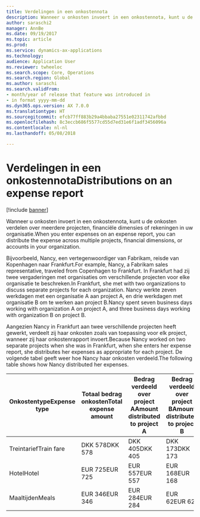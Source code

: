 ```yaml
---
title: Verdelingen in een onkostennota
description: Wanneer u onkosten invoert in een onkostennota, kunt u de onkosten verdelen over meerdere projecten, rechtspersonen of rekeningenin uw organisatie.
author: saraschi2
manager: AnnBe
ms.date: 09/19/2017
ms.topic: article
ms.prod: 
ms.service: dynamics-ax-applications
ms.technology: 
audience: Application User
ms.reviewer: twheeloc
ms.search.scope: Core, Operations
ms.search.region: Global
ms.author: saraschi
ms.search.validFrom:
- month/year of release that feature was introduced in
- in format yyyy-mm-dd
ms.dyn365.ops.version: AX 7.0.0
ms.translationtype: HT
ms.sourcegitcommit: efcb77ff883b29a4bbaba27551e02311742afbbd
ms.openlocfilehash: 8c3eccb686f5577cd55d7ed31e6f1adf3456096a
ms.contentlocale: nl-nl
ms.lasthandoff: 05/08/2018

---
```


# <a name="distributions-on-an-expense-report"></a><span data-ttu-id="551fe-103">Verdelingen in een onkostennota</span><span class="sxs-lookup"><span data-stu-id="551fe-103">Distributions on an expense report</span></span>

[!include [banner](../includes/banner.md)]

<span data-ttu-id="551fe-104"> Wanneer u onkosten invoert in een onkostennota, kunt u de onkosten verdelen over meerdere projecten, financiële dimensies of rekeningen in uw organisatie.</span><span class="sxs-lookup"><span data-stu-id="551fe-104">When you enter expenses on an expense report, you can distribute the expense across multiple projects, financial dimensions, or accounts in your organization.</span></span>

<span data-ttu-id="551fe-105">Bijvoorbeeld, Nancy, een vertegenwoordiger van Fabrikam, reisde van Kopenhagen naar Frankfurt.</span><span class="sxs-lookup"><span data-stu-id="551fe-105">For example, Nancy, a Fabrikam sales representative, traveled from Copenhagen to Frankfurt.</span></span> <span data-ttu-id="551fe-106">In Frankfurt had zij twee vergaderingen met organisaties om verschillende projecten voor elke organisatie te beschreken.</span><span class="sxs-lookup"><span data-stu-id="551fe-106">In Frankfurt, she met with two organizations to discuss separate projects for each organization.</span></span> <span data-ttu-id="551fe-107">Nancy werkte zeven werkdagen met een organisatie A aan project A, en drie werkdagen met organisatie B om te werken aan project B.</span><span class="sxs-lookup"><span data-stu-id="551fe-107">Nancy spent seven business days working with organization A on project A, and three business days working with organization B on project B.</span></span>

<span data-ttu-id="551fe-108">Aangezien Nancy in Frankfurt aan twee verschillende projecten heeft gewerkt, verdeelt zij haar onkosten zoals van toepassing voor elk project, wanneer zij haar onkostenrapport invoert.</span><span class="sxs-lookup"><span data-stu-id="551fe-108">Because Nancy worked on two separate projects when she was in Frankfurt, when she enters her expense report, she distributes her expenses as appropriate for each project.</span></span> <span data-ttu-id="551fe-109">De volgende tabel geeft weer hoe Nancy haar onkosten verdeeld.</span><span class="sxs-lookup"><span data-stu-id="551fe-109">The following table shows how Nancy distributed her expenses.</span></span>


| <span data-ttu-id="551fe-110"><strong>Onkostentype</strong></span><span class="sxs-lookup"><span data-stu-id="551fe-110"><strong>Expense type</strong></span></span> | <span data-ttu-id="551fe-111"><strong>Totaal bedrag onkosten</strong></span><span class="sxs-lookup"><span data-stu-id="551fe-111"><strong>Total expense amount</strong></span></span> | <span data-ttu-id="551fe-112"><strong>Bedrag verdeeld over project A</strong></span><span class="sxs-lookup"><span data-stu-id="551fe-112"><strong>Amount distributed to project A</strong></span></span> | <span data-ttu-id="551fe-113"><strong>Bedrag verdeeld over project B</strong></span><span class="sxs-lookup"><span data-stu-id="551fe-113"><strong>Amount distributed to project B</strong></span></span> |
|-------------------------------|---------------------------------------|--------------------------------------------------|--------------------------------------------------|
|          <span data-ttu-id="551fe-114">Treintarief</span><span class="sxs-lookup"><span data-stu-id="551fe-114">Train fare</span></span>           |                <span data-ttu-id="551fe-115">DKK 578</span><span class="sxs-lookup"><span data-stu-id="551fe-115">DKK 578</span></span>                |                     <span data-ttu-id="551fe-116">DKK 405</span><span class="sxs-lookup"><span data-stu-id="551fe-116">DKK 405</span></span>                      |                     <span data-ttu-id="551fe-117">DKK 173</span><span class="sxs-lookup"><span data-stu-id="551fe-117">DKK 173</span></span>                      |
|             <span data-ttu-id="551fe-118">Hotel</span><span class="sxs-lookup"><span data-stu-id="551fe-118">Hotel</span></span>             |                <span data-ttu-id="551fe-119">EUR 725</span><span class="sxs-lookup"><span data-stu-id="551fe-119">EUR 725</span></span>                |                     <span data-ttu-id="551fe-120">EUR 557</span><span class="sxs-lookup"><span data-stu-id="551fe-120">EUR 557</span></span>                      |                     <span data-ttu-id="551fe-121">EUR 168</span><span class="sxs-lookup"><span data-stu-id="551fe-121">EUR 168</span></span>                      |
|             <span data-ttu-id="551fe-122">Maaltijden</span><span class="sxs-lookup"><span data-stu-id="551fe-122">Meals</span></span>             |                <span data-ttu-id="551fe-123">EUR 346</span><span class="sxs-lookup"><span data-stu-id="551fe-123">EUR 346</span></span>                |                     <span data-ttu-id="551fe-124">EUR 284</span><span class="sxs-lookup"><span data-stu-id="551fe-124">EUR 284</span></span>                      |                      <span data-ttu-id="551fe-125">EUR 62</span><span class="sxs-lookup"><span data-stu-id="551fe-125">EUR 62</span></span>                      |


